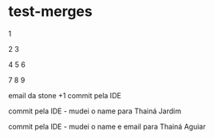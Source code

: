 # test-merges

1

2
3

4
5
6

7
8
9

email da stone +1 
commit pela IDE

commit pela IDE - mudei o name para Thainá Jardim

commit pela IDE - mudei o name e email para Thainá Aguiar
